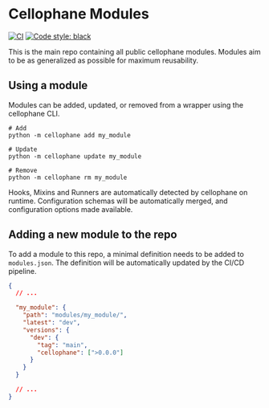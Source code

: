 # Cellophane Modules

<p>
<a href="https://github.com/ClinicalGenomicsGBG/cellophane_modules/actions/workflows/push-main.yml"><img alt="CI" src="https://img.shields.io/github/actions/workflow/status/ClinicalGenomicsGBG/cellophane_modules/push-main.yml?label=CI"></a>
<a href="https://github.com/psf/black"><img alt="Code style: black" src="https://img.shields.io/badge/code%20style-black-000000.svg"></a>
</p>

This is the main repo containing all public cellophane modules. Modules aim to be as generalized as possible for maximum reusability.

## Using a module

Modules can be added, updated, or removed from a wrapper using the cellophane CLI.

```shell
# Add
python -m cellophane add my_module

# Update
python -m cellophane update my_module

# Remove
python -m cellophane rm my_module
```

Hooks, Mixins and Runners are automatically detected by cellophane on runtime. Configuration schemas will be automatically merged, and configuration options made available.

## Adding a new module to the repo

To add a module to this repo, a minimal definition needs to be added to `modules.json`. The definition will be automatically updated by the CI/CD pipeline.

```json
{
  // ...

  "my_module": {
    "path": "modules/my_module/",
    "latest": "dev",
    "versions": {
      "dev": {
        "tag": "main",
        "cellophane": [">0.0.0"]
      }
    }
  }

  // ...
}
```